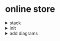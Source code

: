 # online store

<details>
<summary>
stack
</summary>

Back

- node
- express
- postgresql
- sequelize

диаграмма баз данных(8таблиц)
авторизация JWT
Rest API

Front

- react
- react bootstrap
- axios (зпросы к серверу)
- react-router-dom (навигация)
- mobx (стейт менеджер)

endpoint methods
![server endpoint](back/readmeAssets/server_endpoint.png)
server endpoint func
![server endpoint func](back/readmeAssets/server_endpoint_func.png)
client query
![client query](back/readmeAssets/server_endpoint_query.png)

</details>

<details>
<summary>
init
</summary>

    npm init -y
    npm i express pg pg-hstore sequelize cors dotenv
    npm i -D nodemon

install postgresql/create db

</details>

<details>
<summary>
add diagrams
</summary>

[draw.io](https://app.diagrams.net/)
![schema database](back/readmeAssets/tables_graph.png)

### add tables

![add tables](back/readmeAssets/add_tables.png)

### test request

![test request](back/readmeAssets/test_request.png)

### check router

![check router](back/readmeAssets/router_check.png)

### check controllers

![check controllers](back/readmeAssets/check_controllers.png)

### check middleware

![check middleware](back/readmeAssets/check_middleware.png)

</details>
